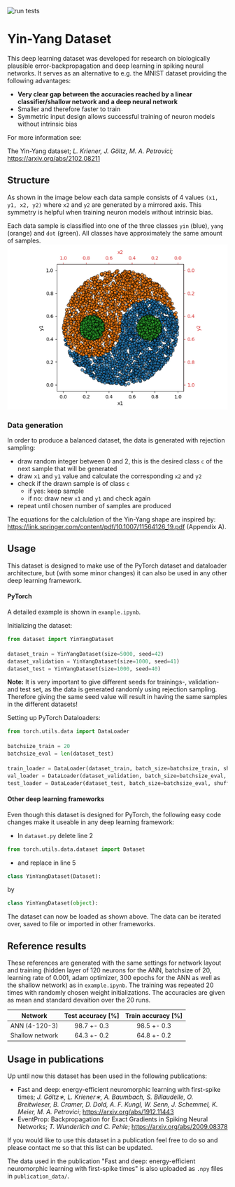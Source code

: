 ![run tests](https://github.com/lkriener/yin_yang_data_set/actions/workflows/tests.yaml/badge.svg)

# Yin-Yang Dataset

This deep learning dataset was developed for research on biologically plausible error-backpropagation and deep learning in spiking neural networks.
It serves as an alternative to e.g. the MNIST dataset providing the following advantages:
- **Very clear gap between the accuracies reached by a linear classifier/shallow network and a deep neural network**
- Smaller and therefore faster to train
- Symmetric input design allows successful training of neuron models without intrinsic bias

For more information see:

The Yin-Yang dataset; *L. Kriener, J. Göltz, M. A. Petrovici*; https://arxiv.org/abs/2102.08211

## Structure

As shown in the image below each data sample consists of 4 values `(x1, y1, x2, y2)` where `x2` and `y2` are generated by a mirrored axis. This symmetry is helpful when training neuron models without intrinsic bias. 

Each data sample is classified into one of the three classes `yin` (blue), `yang` (orange) and `dot` (green). All classes have approximately the same amount of samples.
![](data.png)

### Data generation
In order to produce a balanced dataset, the data is generated with rejection sampling:
- draw random integer between 0 and 2, this is the desired class `c` of the next sample that will be generated
- draw `x1` and `y1` value and calculate the corresponding `x2` and `y2` 
- check if the drawn sample is of class `c`
  - if yes: keep sample
  - if no: draw new `x1` and `y1` and check again
- repeat until chosen number of samples are produced

The equations for the calclulation of the Yin-Yang shape are inspired by: https://link.springer.com/content/pdf/10.1007/11564126_19.pdf (Appendix A).

## Usage
This dataset is designed to make use of the PyTorch dataset and dataloader architecture, but (with some minor changes) it can also be used in any other deep learning framework.

#### PyTorch
A detailed example is shown in `example.ipynb`.

Initializing the dataset:
```python
from dataset import YinYangDataset

dataset_train = YinYangDataset(size=5000, seed=42)
dataset_validation = YinYangDataset(size=1000, seed=41)
dataset_test = YinYangDataset(size=1000, seed=40)
```
**Note:** It is very important to give different seeds for trainings-, validation- and test set, as the data is generated randomly using rejection sampling. Therefore giving the same seed value will result in having the same samples in the different datasets!

Setting up PyTorch Dataloaders:
```python
from torch.utils.data import DataLoader

batchsize_train = 20
batchsize_eval = len(dataset_test)

train_loader = DataLoader(dataset_train, batch_size=batchsize_train, shuffle=True)
val_loader = DataLoader(dataset_validation, batch_size=batchsize_eval, shuffle=True)
test_loader = DataLoader(dataset_test, batch_size=batchsize_eval, shuffle=False)
```

#### Other deep learning frameworks
Even though this dataset is designed for PyTorch, the following easy code changes make it useable in any deep learning framework:
- In `dataset.py` delete line 2
```python
from torch.utils.data.dataset import Dataset
```
- and replace in line 5
```python
class YinYangDataset(Dataset):
```
by
```python
class YinYangDataset(object):
```
The dataset can now be loaded as shown above. The data can be iterated over, saved to file or imported in other frameworks.

## Reference results

These references are generated with the same settings for network layout and training (hidden layer of 120 neurons for the ANN, batchsize of 20, learning rate of 0.001, adam optimizer, 300 epochs for the ANN as well as the shallow network) as in `example.ipynb`. The training was repeated 20 times with randomly chosen weight initializations. The accuracies are given as mean and standard devaition over the 20 runs.

| Network           | Test accuracy [%] | Train accuracy [%] |
| ------------------|:-----------------:|:------------------:|
| ANN (4-120-3)     | 98.7 +- 0.3       | 98.5 +- 0.3        |
| Shallow network   | 64.3 +- 0.2       | 64.8 +- 0.2        |

## Usage in publications

Up until now this dataset has been used in the following publications:
- Fast and deep: energy-efficient neuromorphic learning with first-spike times; *J. Göltz∗, L. Kriener∗, A. Baumbach, S. Billaudelle, O. Breitwieser, B. Cramer, D. Dold, A. F. Kungl, W. Senn, J. Schemmel, K. Meier, M. A. Petrovici*; https://arxiv.org/abs/1912.11443
- EventProp: Backpropagation for Exact Gradients in Spiking Neural Networks; *T. Wunderlich and C. Pehle*; https://arxiv.org/abs/2009.08378

If you would like to use this dataset in a publication feel free to do so and please contact me so that this list can be updated.

The data used in the publication "Fast and deep: energy-efficient neuromorphic learning with first-spike times" is also uploaded as `.npy` files in `publication_data/`.
